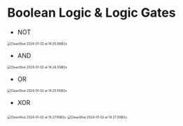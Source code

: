 # Boolean Logic & Logic Gates

* NOT

<img src="/Users/llonvne/Desktop/cs-notes/Crash-Course-Computer-Science/assets/CleanShot 2024-01-02 at 14.25.08@2x.png" alt="CleanShot 2024-01-02 at 14.25.08@2x" style="zoom:50%;" />

* AND

<img src="/Users/llonvne/Desktop/cs-notes/Crash-Course-Computer-Science/assets/CleanShot 2024-01-02 at 14.24.33@2x.png" alt="CleanShot 2024-01-02 at 14.24.33@2x" style="zoom:50%;" />

* OR

<img src="/Users/llonvne/Desktop/cs-notes/Crash-Course-Computer-Science/assets/CleanShot 2024-01-02 at 14.25.55@2x.png" alt="CleanShot 2024-01-02 at 14.25.55@2x" style="zoom:50%;" />

* XOR

<img src="/Users/llonvne/Desktop/cs-notes/Crash-Course-Computer-Science/assets/CleanShot 2024-01-02 at 14.27.10@2x.png" alt="CleanShot 2024-01-02 at 14.27.10@2x" style="zoom:50%;" />

<img src="/Users/llonvne/Desktop/cs-notes/Crash-Course-Computer-Science/assets/CleanShot 2024-01-02 at 14.27.30@2x.png" alt="CleanShot 2024-01-02 at 14.27.30@2x" style="zoom:50%;" />
